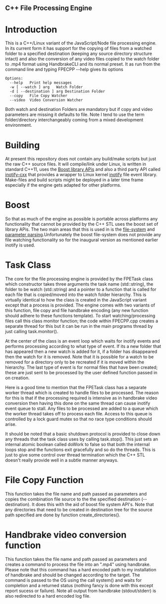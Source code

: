 ## C++ File Processing Engine ##

# Introduction #

This is a C++/Linux variant of the JavaScript/Node file processing engine. In its current form it has support for the copying of files from a watched folder to a specified destination (keeping any source directory structure intact) and also the conversion of any video files copied to the watch folder to .mp4 format using HandbrakeCLI and its normal preset. It as run from the command line and typing FPECPP --help gives its options

    Options:
      --help   Print help messages
      -w [ --watch ] arg   Watch Folder
      -d [ --destination ] arg Destination Folder
      --copy   File Copy Watcher
      --video  Video Conversion Watcher

Both watch and destination Folders are mandatory but if copy and  video parameters are missing it defaults to file. Note I tend to use the term folder/directory interchangeably coming from a mixed development environment.

# Building #

At present this repository does not contain any build/make scripts but just the raw C++ source files. It will compile/link under Linux, is written in standard C++11, uses the [Boost library APis](http://www.boost.org/) and also a third party API called [inotify-cxx](https://github.com/wankdanker/svn.aiken.cz/tree/master/inotify-cxx/tags/inotify-cxx-0.7.1) that provides a wrapper to Linux kernel [inotify](https://en.wikipedia.org/wiki/Inotify) file event library. Make-files and build scripts might be deployed in a later time frame especially if the engine gets adapted for other platforms.

# Boost #

So that as much of the engine as possible is portable across platforms any functionality that cannot be provided by the C++ STL uses the boost set of library APis. The two main areas that this is used in is the [file-system](http://www.boost.org/doc/libs/1_62_0/libs/filesystem/doc/index.htm) and [parameter parsing](http://www.boost.org/doc/libs/1_62_0/libs/parameter/doc/html/index.html).Unfortunately the boost file-system does not provide any file watching functionality so for the inaugural version as mentioned earlier  inotify is used.

# Task Class #

The core for the file processing engine is provided by the FPETask class which constructor takes three arguments the task name (std::string), the folder to be watch (std::string) and a pointer to a function that is called for each file that is copied/moved into the watch folder hierarchy. This is virtually identical to how the class is created in the JavaScript variant except that a process is provided. The engine comes with two variants of this function, file copy and file handbrake encoding (any new function should adhere to these functions template). To start watching/processing files call this class monitor function; the code within FPECPP.cpp creates a separate thread for this but it can be run in the main programs thread by just calling task.monitor().

At the center of the class is an event loop which waits for inotify events and performs processing according to what type of event. If its a new folder that has appeared then a new watch is added for it, if a folder has disappeared then the watch for it is removed. Note that it is possible for a watch to be removed for a directory only to be recreated if it is moved within the hierarchy. The last type of event is for normal files that have been created; these are just sent to be processed by the user defined function passed in on creation.

Here is a good time to mention that the FPETask class has a separate worker thread which is created to handle files to be processed. The reason for this is that if the processing required is intensive as in handbrake video conversion then having this done on the same thread can cause inotify event queue to stall. Any files to be processed are added to a queue which the worker thread takes off to process each file. Access to this queue is controlled by a lock guard mutex so that no race type conditions should arise.

It should be noted that a basic shutdown protocol is provided to close down any threads that the task class uses by calling task.stop(). This just sets an internal atomic boolean called doWork to false so that both the internal loops stop and the functions exit gracefully and so do the threads. This is just to give some control over thread termination which the C++ STL doesn't really provide well in a subtle manner anyways.

# File Copy Function #

This function takes the file name and path passed as parameters and copies the combination file source  to  the the specified destination (--destination). It does this with the aid of boost file system API's. Note that any directories that need to be created in destination tree for the source path specified are done by function create_directories().

# Handbrake video conversion function #

This function takes the file name and path passed as parameters and creates a command to process the file into an ".mp4" using handbrake. Please note that this command has a hard encoded path to my installation of handbrake and should be changed according to the target. The command is passed to the OS using the call system() and waits for completion and a returned status (nothing fancy is done with this except report sucess or failure). Note all output from handbrake (stdout/stderr) is  also redirected to a hard encoded log file.

